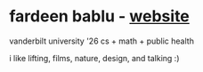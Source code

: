 # fardeen bablu - [website](https://fbablu.github.io/)

vanderbilt university  '26
cs + math + public health

i like lifting, films, nature, design, and talking :)
